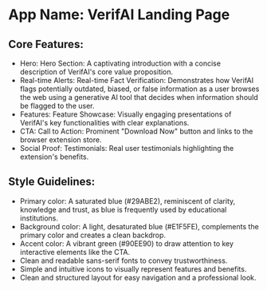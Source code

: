 # **App Name**: VerifAI Landing Page

## Core Features:

- Hero: Hero Section: A captivating introduction with a concise description of VerifAI's core value proposition.
- Real-time Alerts: Real-time Fact Verification: Demonstrates how VerifAI flags potentially outdated, biased, or false information as a user browses the web using a generative AI tool that decides when information should be flagged to the user.
- Features: Feature Showcase: Visually engaging presentations of VerifAI's key functionalities with clear explanations.
- CTA: Call to Action: Prominent "Download Now" button and links to the browser extension store.
- Social Proof: Testimonials: Real user testimonials highlighting the extension's benefits.

## Style Guidelines:

- Primary color: A saturated blue (#29ABE2), reminiscent of clarity, knowledge and trust, as blue is frequently used by educational institutions.
- Background color: A light, desaturated blue (#E1F5FE), complements the primary color and creates a clean backdrop.
- Accent color: A vibrant green (#90EE90) to draw attention to key interactive elements like the CTA.
- Clean and readable sans-serif fonts to convey trustworthiness.
- Simple and intuitive icons to visually represent features and benefits.
- Clean and structured layout for easy navigation and a professional look.